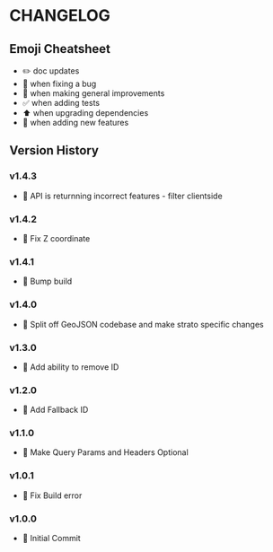 # CHANGELOG

## Emoji Cheatsheet
- :pencil2: doc updates
- :bug: when fixing a bug
- :rocket: when making general improvements
- :white_check_mark: when adding tests
- :arrow_up: when upgrading dependencies
- :tada: when adding new features

## Version History

### v1.4.3

- :bug: API is returnning incorrect features - filter clientside

### v1.4.2

- :rocket: Fix Z coordinate

### v1.4.1

- :rocket: Bump build

### v1.4.0

- :rocket: Split off GeoJSON codebase and make strato specific changes

### v1.3.0

- :rocket: Add ability to remove ID

### v1.2.0

- :rocket: Add Fallback ID

### v1.1.0

- :rocket: Make Query Params and Headers Optional

### v1.0.1

- :bug: Fix Build error

### v1.0.0

- :tada: Initial Commit
